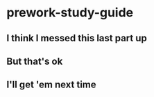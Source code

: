 # prework-study-guide
## I think I messed this last part up
## But that's ok
## I'll get 'em next time
